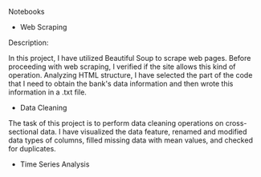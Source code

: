 Notebooks
* Web Scraping
<p>Description:</p>
<p>In this project, I have utilized Beautiful Soup to scrape web pages. Before proceeding with web scraping,  I verified if the site allows this kind of operation. Analyzing HTML structure,  I have selected the part of the code that I need to obtain the bank's data information and then wrote this information in a .txt file.</p>

* Data Cleaning
<p> The task of this project is to perform data cleaning operations on cross-sectional data.  I have visualized the data feature, renamed and modified data types of columns, filled missing data with mean values, and checked for duplicates.</p>

* Time Series Analysis
